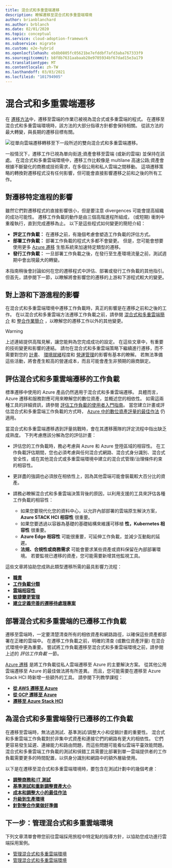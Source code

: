 ```yaml
---
title: 混合式和多重雲端遷移
description: 瞭解遷移至混合式和多重雲端環境
author: brianblanchard
ms.author: brblanch
ms.date: 02/01/2020
ms.topic: conceptual
ms.service: cloud-adoption-framework
ms.subservice: migrate
ms.custom: e2e-hybrid
ms.openlocfilehash: eb8b0805fc05621be7efddbf7afd3aba767333f9
ms.sourcegitcommit: b8f8b7631aabaab28e9705934bf67dad15e3a179
ms.translationtype: MT
ms.contentlocale: zh-TW
ms.lasthandoff: 03/03/2021
ms.locfileid: "101794905"
---
```

# <a name="hybrid-and-multicloud-migration"></a>混合式和多重雲端遷移

在 [遷移方法](../../migrate/index.md)中，遷移至雲端的作業已被視為混合式或多重雲端的程式。 在遷移至混合式和多重雲端環境時，該方法的大部分指導方針都會保持相關。 從該方法的最大轉變，與長期的遷移目標有關。

![從單向雲端遷移轉移至下一段所述的雙向混合式和多重雲端遷移。](../../_images/hybrid/primary-cloud-provider.png)

一般情況下，遷移工作已視為單向街道;資產會移至雲端 (或新的雲端) 並保持在該處。 在混合式和多重雲端環境中，遷移工作比較像是 multilane 高速公路;資產會根據不斷變化的商務或技術需求，在多個公用和私人雲端之間移動。 這項遷移策略的轉換對遷移程式沒有任何影響，但可能會直接影響遷移之前和之後的所有工作。

## <a name="impact-on-migration-specific-processes"></a>對遷移特定進程的影響

雖然它們對遷移程式的直接影響很小，但是要注意 divergences 可能會提高組織的成功可能性。 遷移工作負載的動作是由三個高階進程所組成， (或短期) 衝刺中重複執行，直到完成遷移為止。 以下是這些程式如何變更的簡短介紹：

- **評定工作負載：** 在遷移之前，有幾個考慮會塑造工作負載的評估方式。
- **部署工作負載：** 部署工作負載的程式大多都不會變更。 但是，您可能會想要使用更多 [Azure 遷移](/azure/migrate/) 生態系統來加速特定類型的遷移。
- **發行工作負載：** 一旦部署工作負載之後，在發行至生產環境流量之前，測試週期中會出現最大的轉變。

本指南稍後會討論如何在您的遷移程式中評估、部署或發行工作負載的其他指引。 但首先，請參閱下一節，以瞭解將會影響您的遷移的上游和下游程式較大的變更。

## <a name="impact-on-upstream-and-downstream-processes"></a>對上游和下游進程的影響

在混合式和多重雲端環境中遷移工作負載時，真正的影響是在遷移之前和之後的工作。 在以混合式和多重雲端方法遷移工作負載之前，請參閱 [混合式和多重雲端簡介](./index.md) 和 [整合作業簡介](./unified-operations.md) ，以瞭解您的遷移工作以外的其他變更。

> [!WARNING]
> 上述連結提供高階見解，讓您能夠為您完成成功的設定。 在這些文章中，有重要的技術變更和影響的連結。 請勿在混合式和多重雲端策略下繼續進行遷移，而不需要對您的 [計畫](./plan.md)、 [環境就緒](./ready.md)程度和 [營運管理](./manage.md)的影響有基本的瞭解。 若無法準備這些活動，將會產生較高的營運成本，而且可能會產生非預期的廠商鎖定。

## <a name="assess-workloads-for-hybrid-and-multicloud-migration"></a>評估混合式和多重雲端遷移的工作負載

標準遷移中使用的 Azure 產品仍然適用于混合式和多重雲端遷移。 具體而言，Azure 遷移和服務對應可用來瞭解您的數位資產，並概述您的相依性。 如需這兩種工具的詳細資訊，請參閱 [評估工作負載的使用者入門指南](../../migrate/azure-migration-guide/assess.md)。 當您建立計畫或評估混合式和多重雲端工作負載的方式時， [Azure 中的數位資產評量的最佳作法](../../plan/contoso-migration-assessment.md) 仍適用。

當混合式和多重雲端遷移遇到評量挑戰時，會在其遷移團隊的評定流程中指出缺乏成熟度。 下列考慮應該分解為您的評估計畫：

- 評估您的工作負載時，務必考慮與 Azure 和 Azure 登陸區域的相容性。 在工作負載評估期間，您也必須考慮與任何混合式網路、混合式身分識別、混合式安全性，或在其他混合式或多重雲端環境中建立的混合式管理/治理條件約束的相容性。
- 更詳盡的強調也必須放在相依性上，因為其他雲端可能會裝載較大百分比的資產。
- 請務必瞭解混合式和多重雲端決策背後的原因，以利用支援的工具來評估各種工作負載的相容性：

  - 如果您要現代化您的資料中心，以允許內部部署的雲端原生解決方案， **Azure STACK HCI 相容性** 很重要。
  - 如果您要透過以容器為基礎的基礎結構來維護可移植 **性，Kubernetes 相容性** 很重要。
  - **Azure Edge 相容性** 可能很重要，可延伸工作負載，並減少互動點的延遲。
  - **法規、合規性或商務需求** 可能會要求某些資產或資料保留在內部部署環境。 若要監視已遷移的資產，您可能需要新增其他監視工具。

這些文章將協助您成熟此類型遷移所需的最具影響力流程：

- **[職責](../..//migrate/migration-considerations/assess/index.md#accountability-during-assessment)**
- **[工作負載分類](../../migrate/migration-considerations/assess/classify.md)**
- **[雲端相容性](../../migrate/migration-considerations/assess/evaluate.md)**
- **[敏捷變更管理](../../migrate/migration-considerations/assess/release-iteration-backlog.md)**
- **[建立定義完善的遷移待處理專案](../../plan/plan-intro.md)**

## <a name="deploy-migrated-workloads-for-hybrid-and-multicloud"></a>部署混合式和多重雲端的已遷移工作負載

遷移至雲端時，一定要清楚清查所有的相依資產和網路路徑，以確保這些資產都部署在正確的雲端中。 在遷移工作負載之前，明確的清查 (或數位資產評量) 在混合式環境中更為重要。 嘗試將工作負載遷移至混合式和多重雲端環境之前，請參閱上述的 *評估工作負載* 一節。

[Azure 遷移](/azure/migrate/migrate-services-overview) 是將工作負載從私人雲端遷移至 Azure 的主要解決方案。 從其他公用雲端遷移至 Azure 的最佳做法將有所差異。 而且，您可能需要在遷移至 Azure Stack HCI 時新增一些額外的工具。 請參閱下列教學課程：

- **[從 AWS 遷移至 Azure](/azure/migrate/tutorial-migrate-aws-virtual-machines)**
- **[從 GCP 遷移至 Azure](/azure/migrate/tutorial-migrate-gcp-virtual-machines)**
- **[遷移至 Azure Stack HCI](../../scenarios/azure-stack/migrate-deploy.md#deploy-workloads)**

## <a name="release-migrated-workloads-for-hybrid-and-multicloud"></a>為混合式和多重雲端發行已遷移的工作負載

在遷移至雲端時，無法過測試、基準測試/調整大小和促銷計畫的重要性。 混合式和多重雲端工作負載對於非集中式資產和連接它們的網路有更大的相依性。 它們更容易發生延遲、連線能力和路由問題，而這些問題可能看似雲端平臺效能問題。 混合式和多重雲端工作負載的測試和偵錯工具需要比部署到單一雲端提供者的工作負載需要更多的時間配置，以供身分識別和網路中的額外層級使用。

以下是在遷移至混合式和多重雲端環境時，要包含在測試計劃中的幾個考慮：

- **[調整商務和 IT 測試](../../migrate/migration-considerations/optimize/business-test.md)**
- **[基準測試和重新調整資產大小](../../migrate/migration-considerations/optimize/optimize.md)**
- **[成本和調整大小的最佳作法](../../migrate/azure-best-practices/migrate-best-practices-costs.md)**
- **[升級到生產環境](../../migrate/migration-considerations/optimize/promote.md)**
- **[針對整合作業做好準備](./unified-operations.md)**

## <a name="next-step-govern-hybrid-and-multicloud-environments"></a>下一步：管理混合式和多重雲端環境

下列文章清單會帶您前往雲端採用旅程中特定點的指導方針，以協助您成功進行雲端採用案例。

- [管理混合式和多重雲端環境](./govern.md)
- [管理混合式和多重雲端環境](./manage.md)
